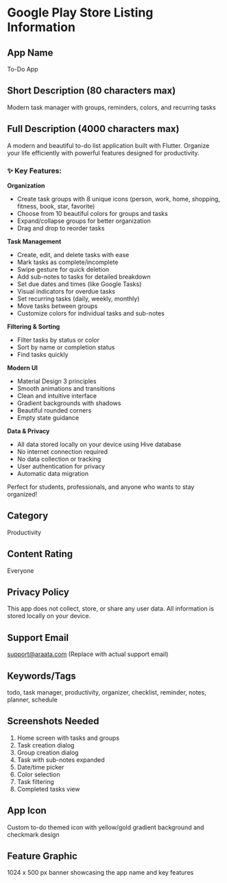 # Google Play Store Listing Information

## App Name
To-Do App

## Short Description (80 characters max)
Modern task manager with groups, reminders, colors, and recurring tasks

## Full Description (4000 characters max)
A modern and beautiful to-do list application built with Flutter. Organize your life efficiently with powerful features designed for productivity.

### ✨ Key Features:

**Organization**
- Create task groups with 8 unique icons (person, work, home, shopping, fitness, book, star, favorite)
- Choose from 10 beautiful colors for groups and tasks
- Expand/collapse groups for better organization
- Drag and drop to reorder tasks

**Task Management**
- Create, edit, and delete tasks with ease
- Mark tasks as complete/incomplete
- Swipe gesture for quick deletion
- Add sub-notes to tasks for detailed breakdown
- Set due dates and times (like Google Tasks)
- Visual indicators for overdue tasks
- Set recurring tasks (daily, weekly, monthly)
- Move tasks between groups
- Customize colors for individual tasks and sub-notes

**Filtering & Sorting**
- Filter tasks by status or color
- Sort by name or completion status
- Find tasks quickly

**Modern UI**
- Material Design 3 principles
- Smooth animations and transitions
- Clean and intuitive interface
- Gradient backgrounds with shadows
- Beautiful rounded corners
- Empty state guidance

**Data & Privacy**
- All data stored locally on your device using Hive database
- No internet connection required
- No data collection or tracking
- User authentication for privacy
- Automatic data migration

Perfect for students, professionals, and anyone who wants to stay organized!

## Category
Productivity

## Content Rating
Everyone

## Privacy Policy
This app does not collect, store, or share any user data. All information is stored locally on your device.

## Support Email
support@araata.com (Replace with actual support email)

## Keywords/Tags
todo, task manager, productivity, organizer, checklist, reminder, notes, planner, schedule

## Screenshots Needed
1. Home screen with tasks and groups
2. Task creation dialog
3. Group creation dialog
4. Task with sub-notes expanded
5. Date/time picker
6. Color selection
7. Task filtering
8. Completed tasks view

## App Icon
Custom to-do themed icon with yellow/gold gradient background and checkmark design

## Feature Graphic
1024 x 500 px banner showcasing the app name and key features
